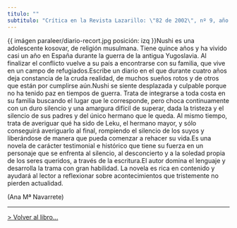 ```yaml
---
titulo: ""
subtitulo: "Crítica en la Revista Lazarillo: \"82 de 2002\", nº 9, año 2003"
---
```

{{ imágen paraleer/diario-recort.jpg posición: izq }}Nushi es una adolescente
kosovar, de religión musulmana. Tiene quince años y ha vivido casi un año en
España durante la guerra de la antigua Yugoslavia. Al finalizar el conflicto
vuelve a su país a encontrarse con su familia, que vive en un campo de
refugiados.Escribe un diario en el que durante cuatro años deja constancia de
la cruda realidad, de muchos sueños rotos y de otros que están por cumplirse
aún.Nushi se siente desplazada y culpable porque no ha tenido paz en tiempos
de guerra. Trata de integrarse a toda costa en su familia buscando el lugar
que le corresponde, pero choca continuamente con un duro silencio y una
amargura difícil de superar, dada la tristeza y el silencio de sus padres y
del único hermano que le queda. Al mismo tiempo, trata de averiguar qué ha
sido de Leku, el hermano mayor, y sólo conseguirá averiguarlo al final,
rompiendo el silencio de los suyos y liberándose de manera que pueda comenzar
a rehacer su vida.Es una novela de carácter testimonial e histórico que tiene
su fuerza en un personaje que se enfrenta al silencio, al desconcierto y a la
soledad propia de los seres queridos, a través de la escritura.El autor
domina el lenguaje y desarrolla la trama con gran habilidad. La novela es
rica en contenido y ayudará al lector a reflexionar sobre acontecimientos que
tristemente no pierden actualidad.

(Ana Mª Navarrete)

* * *

[> Volver al libro…](http://www.ricardogomez.com/mislibros/diario)

